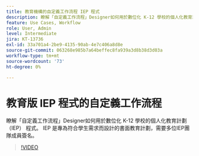 ```yaml
---
title: 教育機構的自定義工作流程 IEP 程式
description: 瞭解「自定義工作流程」Designer如何用於數位化 K-12 學校的個人化教育計劃 （IEP） 程式
feature: Use Cases, Workflow
role: User, Admin
level: Intermediate
jira: KT-13736
exl-id: 33a701a4-2be9-4135-90ab-4e7c406a8d8e
source-git-commit: 063268e985b7a64beffec8fa939a3d8b38d3d03a
workflow-type: tm+mt
source-wordcount: '73'
ht-degree: 0%

---
```


# 教育版 IEP 程式的自定義工作流程

瞭解「自定義工作流程」Designer如何用於數位化 K-12 學校的個人化教育計劃 （IEP） 程式。 IEP 是專為符合學生需求而設計的書面教育計劃，需要多位IEP團隊成員簽名。

>[!VIDEO](https://video.tv.adobe.com/v/3423328?quality=12&learn=on&hidetitle=true&captions=chi_hant)
